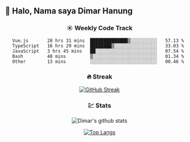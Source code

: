 ## 👋 Halo, Nama saya **Dimar Hanung**

<center>

### :sunny: Weekly Code Track
<!--START_SECTION:waka-->
```text
Vue.js       28 hrs 31 mins  ██████████████▒░░░░░░░░░░   57.13 % 
TypeScript   16 hrs 29 mins  ████████▒░░░░░░░░░░░░░░░░   33.03 % 
JavaScript   3 hrs 45 mins   ██░░░░░░░░░░░░░░░░░░░░░░░   07.54 % 
Bash         40 mins         ▒░░░░░░░░░░░░░░░░░░░░░░░░   01.34 % 
Other        13 mins         ░░░░░░░░░░░░░░░░░░░░░░░░░   00.46 % 
```
<!--END_SECTION:waka-->

### :fire: Streak

[![GitHub Streak](http://github-readme-streak-stats.herokuapp.com?user=dimar-hanung)](https://git.io/streak-stats)

### :chart: Stats

![Dimar's github stats](https://github-readme-stats.vercel.app/api?username=dimar-hanung&show_icons=true&theme=vue)

[![Top Langs](https://github-readme-stats.vercel.app/api/top-langs/?username=dimar-hanung)](#)

</center>

